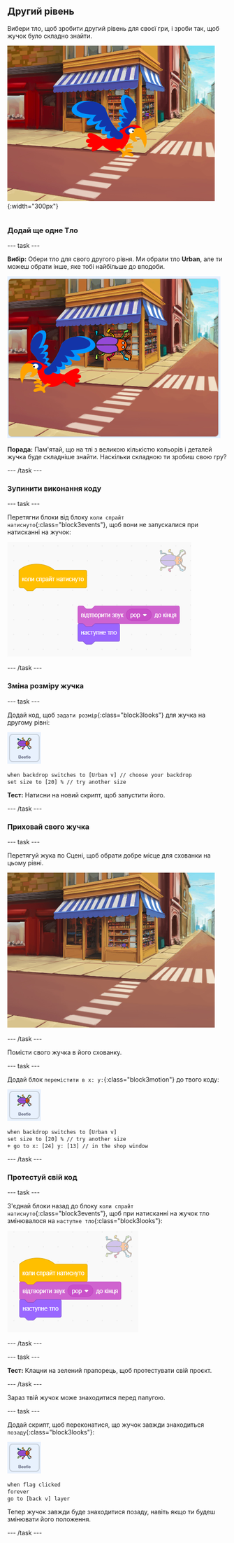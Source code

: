 ## Другий рівень

<div style="display: flex; flex-wrap: wrap">
<div style="flex-basis: 200px; flex-grow: 1; margin-right: 15px;">
Вибери тло, щоб зробити другий рівень для своєї гри, і зроби так, щоб жучок було складно знайти. 
</div>
<div>

![Вулична сцена зі схованим жучком.](images/second-level.png){:width="300px"}

</div>
</div>

### Додай ще одне Тло

--- task ---

**Вибір:** Обери тло для свого другого рівня. Ми обрали тло **Urban**, але ти можеш обрати інше, яке тобі найбільше до вподоби.

![Жучок та папуга на тлі міського пейзажу.](images/insert-urban-backdrop.png)

**Порада:** Пам'ятай, що на тлі з великою кількістю кольорів і деталей жучка буде складніше знайти. Наскільки складною ти зробиш свою гру?

--- /task ---

### Зупинити виконання коду

--- task ---

Перетягни блоки від блоку `коли спрайт натиснуто`{:class="block3events"}, щоб вони не запускалися при натисканні на жучок:

![Руйнування коду.](images/breaking-script.png)

--- /task ---

### Зміна розміру жучка

--- task ---

Додай код, щоб `задати розмір`{:class="block3looks"} для жучка на другому рівні:

![Спрайт жучка.](images/bug-sprite.png)

```blocks3
when backdrop switches to [Urban v] // choose your backdrop
set size to [20] % // try another size 
```

**Тест:** Натисни на новий скрипт, щоб запустити його.

--- /task ---

### Приховай свого жучка

--- task ---

Перетягуй жука по Сцені, щоб обрати добре місце для схованки на цьому рівні.

![Жучок захований у вітрині магазину посередині тла.](images/hidden-urban-backdrop.png)

--- /task ---

Помісти свого жучка в його схованку.

--- task ---

Додай блок `перемістити в x: y:`{:class="block3motion"} до твого коду:

![Спрайт жучка.](images/bug-sprite.png)

```blocks3
when backdrop switches to [Urban v]
set size to [20] % // try another size 
+ go to x: [24] y: [13] // in the shop window
```

--- /task ---

### Протестуй свій код

--- task ---

З'єднай блоки назад до блоку `коли спрайт натиснуто`{:class="block3events"}, щоб при натисканні на жучок тло змінювалося на `наступне тло`{:class="block3looks"}:

![Блоки з'єднані між собою.](images/fixed-script.png)

--- /task ---

--- task ---

**Тест:** Клацни на зелений прапорець, щоб протестувати свій проєкт.

--- /task ---

Зараз твій жучок може знаходитися перед папугою.

--- task ---

Додай скрипт, щоб переконатися, що жучок завжди знаходиться `позаду`{:class="block3looks"}:

![Спрайт жучка.](images/bug-sprite.png)

```blocks3
when flag clicked
forever
go to [back v] layer
```

Тепер жучок завжди буде знаходитися позаду, навіть якщо ти будеш змінювати його положення.

--- /task ---
